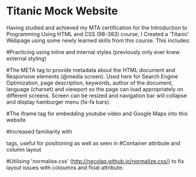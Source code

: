 # Titanic Mock Website

Having studied and achieved my MTA certification for the Introduction to Programming Using HTML and CSS (98-383) course, I Created a ‘Titanic’ Webpage using some newly 
learned skills from this course. This includes:

#Practicing using inline and internal styles (previously only ever knew external styling)

#The META tag to provide metadata about the HTML document and Responsive elements (@media screen). Used here for Search Engine Optimization, page description, keywords, author of the document, language (charset) 
and viewport so the page can load appropriately on different screens. Screen can be resized and navigation bar will collapse and display hamburger menu (fa-fa bars).

#The iframe tag for embedding youtube video and Google Maps into this website

#Increased familiarity with <div> tags, useful for positioning as well as seen in #Container attribute and column layout

#Utilising 'normalise.css' (http://necolas.github.io/normalize.css/) to fix layout issues with coloumns and float attribute.
